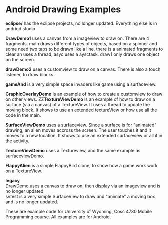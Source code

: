 Android Drawing Examples
===========
<b>eclipse/</b> has the eclipse projects, no longer updated.  Everything else is in andriod studio

<b>DrawDemo1</b> uses a canvas from a imageview to draw on.  There are 4 fragments.  main draws different types of objects, based on a spinner and some need two taps to be drawn like a line.  there is a animated fragments to clear an uses a thread, asyc uses a aysctask. draw1 only draws one object on the screen.

<b>drawDemo2</b> uses a customview to draw on a canvas.  There is also a touch listener, to draw blocks.

<b>gameAnd</b> is a very simple space invaders like game using a surfaceview.

<b>GraphicOverlayDemo</b> is an example of how to create a customview to draw on other views.
ZZ<b>TextureViewDemo</b> is an example of how to draw on a surface (via a canvas) of a TextureView.  It uses a thread to update the moving block.  It shows to use an extended textureView or how use all the code in the main.

<b>SurfaceViewDemo</b> uses a surfaceview.  Since a surface is for "animated" drawing, an alien moves accross the screen.  The user touches it and it moves to a new location. It shows to use an extended surfaceview or all it in the activity.

<b>TextureViewDemo</b> uses a Textureview, and the same example as surfaceviewDemo.

<b>FlappyAlien</b> is a simple FlappyBird clone, to show how a game work work on a TextureView.


<b>legacy</b><br>
DrawDemo uses a canvas to draw on, then display via an imageview and  is no longer updated<BR>
svtest is a very simple SurfaceView to draw and "animate" a moving box and is no longer updated.


These are example code for University of Wyoming, Cosc 4730 Mobile Programming course.
All examples are for Android.
